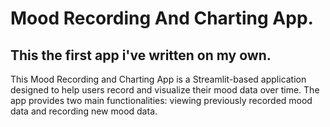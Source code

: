 # Mood Recording And Charting App.

## This the first app i've written on my own.
This Mood Recording and Charting App is a Streamlit-based application designed to help users record and visualize their mood data over time. The app provides two main functionalities: viewing previously recorded mood data and recording new mood data.